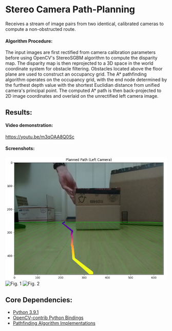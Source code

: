 # Stereo Camera Path-Planning
Receives a stream of image pairs from two identical, calibrated cameras to compute a non-obstructed route.

#### Algorithm Procedure:
The input images are first rectified from camera calibration parameters before using OpenCV's StereoSGBM algorithm to compute the disparity map. The disparity map is then reprojected to a 3D space in the world coordinate system for obstacle filtering. Obstacles located above the floor plane are used to construct an occupancy grid. The A* pathfinding algorithm operates on the occupancy grid, with the end node determined by the furthest depth value with the shortest Euclidian distance from unified camera's principal point. The computed A* path is then back-projected to 2D image coordinates and overlaid on the unrectified left camera image.

## Results:
#### Video demonstration: 
https://youtu.be/m3qOAA8Q0Sc


#### Screenshots:
![Fig. 0](example_results/figure_00.png?raw=true)
![Fig. 1](example_results/figure_01.png?raw=true)
![Fig. 2](example_results/figure_02.png?raw=true)


## Core Dependencies:
* [Python 3.9.1](https://www.python.org/)
* [OpenCV-contrib Python Bindings](https://github.com/opencv/opencv_contrib/tree/master)
* [Pathfinding Algorithm Implementations](https://github.com/brean/python-pathfinding)
